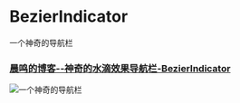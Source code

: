 # BezierIndicator
一个神奇的导航栏

### [晨鸣的博客--神奇的水滴效果导航栏-BezierIndicator](http://lichenming.com/%E7%A5%9E%E5%A5%87%E7%9A%84%E6%B0%B4%E6%BB%B4%E6%95%88%E6%9E%9C%E5%AF%BC%E8%88%AA%E6%A0%8F-BezierIndicator.html)

![一个神奇的导航栏](https://raw.githubusercontent.com/lichenming0516/BezierIndicator/master/img/bezierIndicator_gif.gif)

